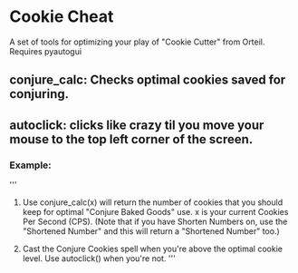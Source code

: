 # Cookie Cheat

A set of tools for optimizing your play of "Cookie Cutter"
from Orteil. Requires pyautogui

## conjure_calc: Checks optimal cookies saved for conjuring.
## autoclick: clicks like crazy til you move your mouse to the top left corner of the screen.
### Example:

'''
1. Use conjure_calc(x) will return the number of cookies that you should
keep for optimal "Conjure Baked Goods" use.
x is your current Cookies Per Second (CPS).
(Note that if you have Shorten Numbers on, use the "Shortened 
Number" and this will return a "Shortened Number" too.)

2. Cast the Conjure Cookies spell when you're above the optimal cookie level. Use autoclick()
when you're not.
'''
